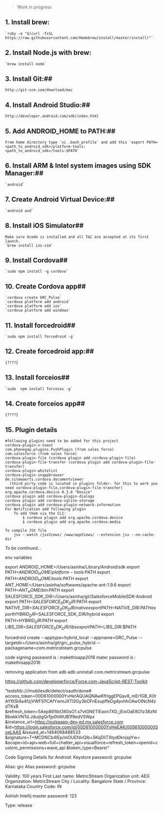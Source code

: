 > Work in progress

##	1. Install brew: ##
	`ruby -e "$(curl -fsSL https://raw.githubusercontent.com/Homebrew/install/master/install)"`
	
##	2. Install Node.js with brew: ##
	`brew install node`
	
##	3. Install Git:##
	http://git-scm.com/download/mac
	
##	4. Install Android Studio:##
	http://developer.android.com/sdk/index.html

##	5. Add ANDROID_HOME to PATH:##
	From home directory type `vi .bash_profile` and add this `export PATH=<path_to_android_sdk>/platform-tools:<path_to_android_sdk>/tools:$PATH`
	
##	6. Install ARM & Intel system images using SDK Manager:##
	`android`
	
##	7. Create Android Virtual Device:##
	`android avd`
	
##	8. Install iOS Simulator##
	Make sure Xcode is installed and all T&C are accepted at its first launch.
	`brew install ios-sim`
	
##	9. Install Cordova##
	`sudo npm install -g cordova`
	
##	10. Create Cordova app##
	`cordova create GRC_Pulse`
	`cordova platform add android`
	`cordova platform add ios`
	`cordova platform add windows`
	
##	11. Install forcedroid##
	`sudo npm install forcedroid -g`
	
##	12. Create forcedroid app:##
	{????}
	
##	13. Install forceios##
	`sudo  npm install forceios -g`
	
##	14. Create forceios app##
	{????}
	
##  15. Plugin details
    #following plugins need to be added for this project
    cordova-plugin-x-toast
    com.phonegap.plugins.PushPlugin (from sales force)
    com.salesforce (from sales force)
    cordova-plugin-file (cordova plugin add cordova-plugin-file)
    cordova-plugin-file-transfer (cordova plugin add cordova-plugin-file-transfer)
    cordova-plugin-whitelist
    cordova-plugin-inappbrowser
    de.sitewaerts.cordova.documentviewer
      (third pirty code is located in plugins folder- for this to work you need cordova-plugin-file,cordova-plugin-file-transfer)
    org.apache.cordova.device 0.3.0 "Device"
    cordova plugin add cordova-plugin-dialogs
    cordova plugin add cordova-sqlite-storage
    cordova plugin add cordova-plugin-network-information
    For Notification add following plugin
        To add them via the CLI:
            $ cordova plugin add org.apache.cordova.device
            $ cordova plugin add org.apache.cordova.media

    To compile JSX file 
        jsx --watch /jsxViews/ /www/appViews/ --extension jsx --no-cache-dir
*To be continued…*

env variables 

export ANDROID_HOME=/Users/asinha/Library/Android/sdk
export PATH=$ANDROID_HOME/platform-tools:$PATH
export PATH=$ANDROID_HOME/tools:$PATH
export ANT_HOME=/Users/asinha/softwares/apache-ant-1.9.6
export PATH=$ANT_HOME/bin:$PATH
export SALESFORCE_SDK_DIR=/Users/asinha/git/SalesforceMobileSDK-Android
export PATH=$SALESFORCE_SDK_DIR:$PATH
export NATIVE_DIR=$SALESFORCE_SDK_DIR/native
export PATH=$NATIVE_DIR:$PATH
export HYBRID_DIR=$SALESFORCE_SDK_DIR/hybrid
export PATH=$HYBRID_DIR:$PATH
export LIBS_DIR=$SALESFORCE_SDK_DIR/libs
export PATH=$LIBS_DIR:$PATH

forcedroid create --apptype=hybrid_local --appname=GRC_Pulse --targetdir=/Users/asinha/git/grc_pulse_hybrid --packagename=com.metricstream.grcpulse

code signing password is : makethisapp2016
mater password is : makethisapp2016

removing application from adb
adb uninstall com.metricstream.grcpulse


https://github.com/developerforce/Force.com-JavaScript-REST-Toolkit

"testsfdc:///mobilesdk/detect/oauth/done#
access_token=00D61000000YvHe!AQUAQNAwKfHggEPQav8_mEr1GB_K0tAYfltSI4a4fzjVWFSl1CAfYwmJXTl3Gy3bOFnEsupffeDg4pvhhOAwOINcN4zdTKxB
&refresh_token=5Aep861tbt360sO1.s7vtGNETIEaon7XD_jEioOaE8O1z38zNIBbokkVNTd.JduijtgQrfjp0hWUB1f9edVSWpx
&instance_url=https://pulseapp-dev-ed.my.salesforce.com
&id=https://login.salesforce.com/id/00D61000000YvHeEAK/00561000000SoeLAAS
&issued_at=1464068488533
&signature=T+MCDNCb4lEp/mOUEfdvQlb+5KqDliTXtyd0knjspYw=
&scope=id+api+web+full+chatter_api+visualforce+refresh_token+openid+custom_permissions+wave_api
&token_type=Bearer"

Code Signing Details for Android:
Keystore password: grcpulse
 
Alias: grc
Alias password: grcpulse
 
Validity: 100 years
First Last name: MetricStream
Organization unit: AEG
Organization: MetricStream
City / Locality: Bangalore
State / Province: Karnataka
Country Code: IN
 
Ashish Intellij master password: 123
 
Type: release